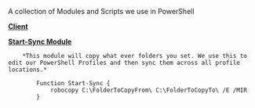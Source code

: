 A collection of Modules and Scripts we use in PowerShell

[**Client**](https://github.com/roverzealous/Public-PowerShell/tree/master/Client)

[**Start-Sync Module**](https://github.com/roverzealous/Public-PowerShell/blob/master/Client/Start-Sync.psm1)

        *This module will copy what ever folders you set. We use this to edit our PowerShell Profiles and then sync them across all profile locations.*

            Function Start-Sync {
                robocopy C:\FolderToCopyFrom\ C:\FolderToCopyTo\ /E /MIR
            }

